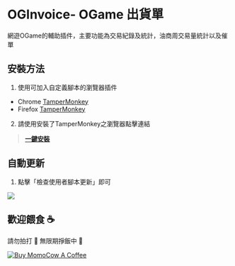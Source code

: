 # OGInvoice- OGame 出貨單
網遊OGame的輔助插件，主要功能為交易紀錄及統計，油商周交易量統計以及催單

## 安裝方法
1. 使用可加入自定義腳本的瀏覽器插件
  - Chrome [TamperMonkey](https://chrome.google.com/webstore/detail/tampermonkey/dhdgffkkebhmkfjojejmpbldmpobfkfo)
  - Firefox [TamperMonkey](https://addons.mozilla.org/en-US/firefox/addon/tampermonkey/)

2. 請使用安裝了TamperMonkey之瀏覽器點擊連結
> [**一鍵安裝**](https://github.com/momocow/OGInvoice/raw/master/OGInvoice.user.js)


## 自動更新
1. 點擊「檢查使用者腳本更新」即可

  <img src='http://imgur.com/FPGKocE.png'>

## 歡迎餵食 ☕
請勿拍打 🤜 無限期掙飯中 🍙

<a href="https://www.buymeacoffee.com/momocow" target="_blank"><img src="https://www.buymeacoffee.com/assets/img/custom_images/yellow_img.png" alt="Buy MomoCow A Coffee" style="height: auto !important;width: auto !important;" ></a>